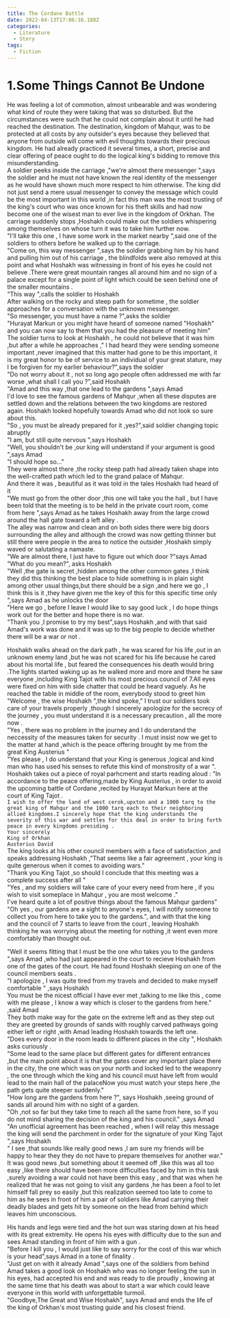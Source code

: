 ```yaml
---
title: The Cordane Battle
date: 2022-04-13T17:06:16.188Z
categories:
  - Literature
  - Story
tags:
  - Fiction
---
```


# 1.Some Things Cannot Be Undone

He was feeling a lot of commotion, almost unbearable and was wondering what kind of route they were taking that was so disturbed. But the circumstances were such that he could not complain about it until he had reached the destination. The destination, kingdom of Mahqur, was to be protected at all costs by any outsider's eyes because they believed that anyone from outside will come with evil thoughts towards their precious kingdom. He had already practiced it several times, a short, precise and clear offering of peace ought to do the logical king's bidding to remove this misunderstanding.\
A soldier peeks inside the carriage ,"we're almost there messenger ",says the soldier and he must not have known the real identity of the messenger as he would have shown much more respect to him otherwise. The king did not just send a mere usual messenger to convey the message which could be the most important in this world ,in fact this man was the most trusting of the king's court who was once known for his theft skills  and had now become one of the wisest man to ever live in the kingdom of Orkhan. The carriage suddenly stops ,Hoshakh could make out the soldiers whispering among themselves on whose turn it was to take him further now. \
"I'll take this one , I have some work in the market nearby ",said one of the soldiers to others before he walked up to the carriage.\
"Come on, this way messenger ",says the soldier grabbing him by his hand and pulling him out of his carriage , the blindfolds were also removed at this point and what Hoshakh was witnessing in front of his eyes he could not believe .There were great mountain ranges all around him and no sign of a palace except for a single point of light which could be seen behind one of the smaller mountains .\
"This way ",calls the soldier to Hoshakh\
After walking on the rocky and steep path for sometime , the soldier approaches for a conversation with the unknown messenger.\
"So messenger, you must have a name ?",asks the soldier \
"Hurayat Markun or you might have heard of someone named "Hoshakh" and you can now say to them that you had the pleasure of meeting him"\
The soldier turns to look at Hoshakh , he could not believe that it was him ,but after a while he approaches ," I had heard they were sending someone important ,never imagined that this matter had gone to be this important, it is my great honor to be of service to an individual of your great stature, may I be forgiven for my earlier behaviour?",says the soldier\
"Do not worry about it , not so long ago people often addressed me with far worse ,what shall I call you ?",said Hoshakh\
"Amad and this way ,that one lead to the gardens ",says Amad\
I'd love to see the famous gardens of Mahqur ,when all these disputes are settled down and the relations between the two kingdoms are restored again. Hoshakh looked hopefully towards Amad who did not look so sure about this.  \
"So , you must be already prepared for it ,yes?",said soldier changing topic abruptly\
"I am, but still quite nervous ",says Hoshakh\
"Well, you shouldn't be ,our king will understand if your argument is good ",says Amad\
"I should hope so..."\
They were almost there ,the rocky steep path had already taken shape into the well-crafted path which led to the grand palace of Mahqur.\
And there it was , beautiful as it was told in the tales Hoshakh had heard of it \
"We must go from the other door ,this one will take you the hall , but I have been told that the meeting is to be held in the private court room, come from here ",says Amad as he takes Hoshakh away from the large crowd around the hall gate toward a left alley .\
The alley was narrow and clean and on both sides there were big doors surrounding the alley and although the crowd was now getting thinner but still there were people in the area to notice the outsider ,Hoshakh simply waved or salutating a namaste.\
"We are almost there, I just have to figure out which door ?"says Amad\
"What do you mean?", asks Hoshakh\
"Well ,the gate is secret ,hidden among the other common gates ,I think they did this thinking the best place to hide something is in plain sight among other usual things,but there should be a sign ,and here we go , I think this is it ,they have given me the key of this for this specific time only ",says Amad as he unlocks the door \
"Here we go , before I leave I would like to say good luck , I do hope things work out for the better and hope there is no war.\
"Thank you ,I promise to try my best",says Hoshakh ,and with that said Amad's work was done and it was up to the big people to decide whether there will be a war or not .

Hoshakh walks ahead on the dark path , he was scared for his life ,out in an unknown enemy land ,but he was not scared for his life because he cared about his mortal life , but feared the consequences his death would bring .The lights started waking up as he walked more and more and there he saw everyone ,including King Tajot with his most precious council of 7.All eyes were fixed on him with side chatter that could be heard vaguely. As he reached the table in middle of the room, everybody stood to greet him \
"Welcome , the wise Hoshakh ",the kind spoke," I trust our soldiers took care of your travels properly ,though I sincerely apologize for the secrecy of the journey , you must understand it is a necessary precaution , all the more now .\
"Yes , there was no problem in the journey and I do understand the neccessity of the measures taken for security  . I must insist now we get to the matter at hand ,which is the peace offering brought by me from the great King Austerius " \
"Yes please , I do understand that your King is generous ,logical and kind man who has used his senses to refute this kind of monstrosity of a war ".\
Hoshakh takes out a piece of royal parhcment and starts reading aloud : "In accordance to the peace offering,made by King Austerius , in order to avoid the upcoming battle of Cordane ,recited by Hurayat Markun here at the court of King Tajot . \
`I wish to offer the land of west cerok,upxton and a 1000 tarq to the great king of Mahqur and the 1000 tarq each to their neighboring allied kingdoms.I sincerely hope that the king understands the severity of this war and settles for this deal in order to bring forth peace in every kingdoms presiding .`\
`Your sincerely`\
`King of Orkhan`\
`Austerius David`\
The king looks at his other council members with a face of satisfaction ,and speaks addressing Hoshakh ,"That seems like a fair agreement , your king is quite generous when it comes to avoiding wars."\
"Thank you King Tajot ,so should I conclude that this meeting was a complete success after all "\
"Yes , and my soldiers will take care of your every need from here , if you wish to visit someplace in Mahqur , you are most welcome ."\
I've heard quite a lot of positive things about the famous Mahqur gardens"\
"Oh yes , our gardens are a sight to anyone's eyes, I will notify someone to collect you from here to take you to the gardens.", and with that the king and the council of 7 starts to leave from the court , leaving Hoshakh thinking he was worrying about the meeting for nothing ,it went even more comfortably than thought out.

"Well it seems fitting that I must be the one who takes you to the gardens ",says Amad ,who had just appeared in the court to recieve Hoshakh from one of the gates of the court. He had found Hoshakh sleeping on one of the council members seats .\
"I apologize , I was quite tired from my travels and decided to make myself comfortable " ,says Hoshakh \
You must be the nicest official I have ever met ,talking to me like this , come with me please , I know a way which is closer to the gardens from here." ,said Amad\
They both make way for the gate on the extreme left and as they step out they are greeted by grounds of sands with roughly carved pathways going either left or right ,with Amad leading Hoshakh towards the left one.\
"Does every door in the room leads to different places in the city ", Hoshakh asks curiously .\
"Some lead to the same place but different gates for different entrances ,but the main point about it is that the gates cover any important place there in the city, the one which was on your north and locked led to the weaponry , the one through which the king and his council must have left from would lead to the main hall of the palaceNow you must watch your steps here ,the path gets quite steeper suddenly."\
"How long are the gardens from here ?", says Hoshakh ,seeing ground of sands all around him with no sight of a garden.\
"Oh ,not so far but they take time to reach all the same from here, so if you do not mind sharing the decision of the king and his council." ,says Amad\
"An unofficial agreement has been reached , when I will relay this message the king will send the parchment in order for the signature of your King Tajot ",says Hoshakh \
" I see ,that sounds like really good news ,I am sure my friends will be happy to hear they they do not have to prepare themselves for another war."\
It was good news ,but something about it seemed off ,like this was all too easy ,like there should have been more difficulties faced by him in this task ,surely avoiding a war could not have been this easy , and that was when he realized that he was not going to visit any gardens ,he has been a fool to let himself fall prey so easily ,but this realization seemed too late to come to him as he sees in front of him a pair of soldiers like Amad carrying their deadly blades and gets hit by someone on the head from behind which leaves him unconscious. 

His hands and legs were tied and the hot sun was staring down at his head with its great extremity. He opens his eyes with difficulty due to the sun and sees Amad standing in front of him with a gun .\
"Before I kill you , I would just like to say sorry for the cost of this war which is your head",says Amad in a tone of finality .\
"Just get on with it already Amad ",says one of the soldiers from behind\
Amad takes a good look on Hoshakh who was no longer feeling the sun in his eyes, had accepted his end and was ready to die proudly , knowing at the same time that his death was about to start a war which could leave everyone in this world with unforgettable turmoil.\
"Goodbye,The Great and Wise Hoshakh", says Amad and ends the life of the king of Orkhan's most trusting guide and his closest friend.
